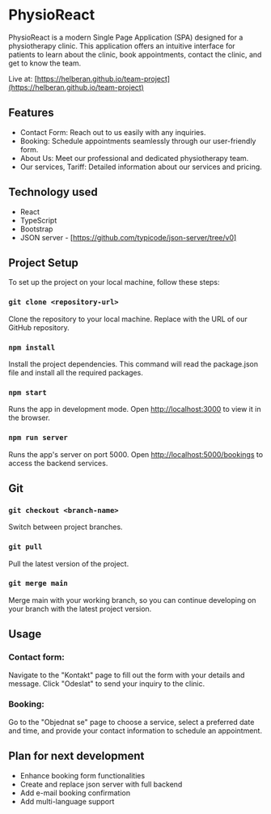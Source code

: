 # PhysioReact

PhysioReact is a modern Single Page Application (SPA) designed for a physiotherapy clinic. This application offers an intuitive interface for patients to learn about the clinic, book appointments, contact the clinic, and get to know the team.

Live at: [https://helberan.github.io/team-project](https://helberan.github.io/team-project)

## Features

- Contact Form: Reach out to us easily with any inquiries.
- Booking: Schedule appointments seamlessly through our user-friendly form.
- About Us: Meet our professional and dedicated physiotherapy team.
- Our services, Tariff: Detailed information about our services and pricing.

## Technology used

- React
- TypeScript
- Bootstrap
- JSON server - [https://github.com/typicode/json-server/tree/v0]

## Project Setup

To set up the project on your local machine, follow these steps:

### `git clone <repository-url>`

Clone the repository to your local machine. Replace <repository-url> with the URL of our GitHub repository.

### `npm install`
Install the project dependencies. This command will read the package.json file and install all the required packages.

### `npm start`

Runs the app in development mode.
Open [http://localhost:3000](http://localhost:3000) to view it in the browser.

### `npm run server`

Runs the app's server on port 5000.
Open [http://localhost:5000/bookings](http://localhost:5000/bookings) to access the backend services.

## Git

### `git checkout <branch-name>`

Switch between project branches.

### `git pull`

Pull the latest version of the project.

### `git merge main`

Merge main with your working branch, so you can continue developing on your branch with the latest project version.

## Usage

### Contact form:

Navigate to the "Kontakt" page to fill out the form with your details and message. Click "Odeslat" to send your inquiry to the clinic.

### Booking:

Go to the "Objednat se" page to choose a service, select a preferred date and time, and provide your contact information to schedule an appointment.

## Plan for next development

- Enhance booking form functionalities
- Create and replace json server with full backend
- Add e-mail booking confirmation
- Add multi-language support
